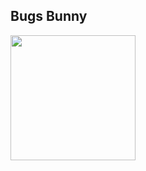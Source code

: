 ## Bugs Bunny

<img src="https://vignette.wikia.nocookie.net/characters/images/1/15/Bugs.jpg/revision/latest?cb=20110224072532" width="200"/>
